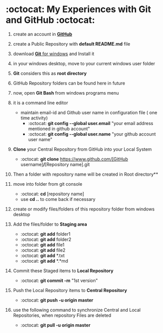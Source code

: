 :octocat: My Experiences with Git and GitHub :octocat:
==================================
1. create an account in [**GitHub**](https://github.com/)

2. create a Public Repository with **default README.md** file

3. download [**Git** for windows](https://git-scm.com/downloads) and Install it

4. in your windows desktop, move to your current windows user folder

5. **Git** considers this as **root directory** 

6. GitHub Repository folders can be found here in future

7. now, open **Git Bash** from windows programs menu

8. it is a command line editor
	+ maintain email-id and Github user name in configuration file ( one time activity)  
		+ :octocat: **git config --global user.email** "your email address mentioned in github account"  
		+ :octocat: **git config --global user.name**  "your github account user name"  
		
9. **Clone** your Central Repository from GitHub into your Local System  
	+ :octocat: **git clone** https://www.github.com/[GitHub username]**/**[Repository name].git  
10. Then a folder with repository name will be created in Root directory**

11. move into folder from git console  
	+ :octocat: **cd** [repository name]  
	+ use **cd ..** to come back if necessary  
12. create or modify files/folders of this repository folder from windows desktop

13. Add the files/folder to **Staging area**  
	+ :octocat: **git add** folder1  
	+ :octocat: **git add** folder2  
	+ :octocat: **git add** file1  
	+ :octocat: **git add** file2  
	+ :octocat: **git add** *.txt  
	+ :octocat: **git add** *.*md
	
14. Commit these Staged items to **Local Repository**  
	+ :octocat: **git commit -m** "1st version"
	
15. Push the Local Repository items to **Central Repository**  
	+ :octocat: **git push -u origin master**
		
16. use the following command to synchronize Central and Local Repositories, when repository Files are deleted
	+ :octocat: **git pull -u origin master**